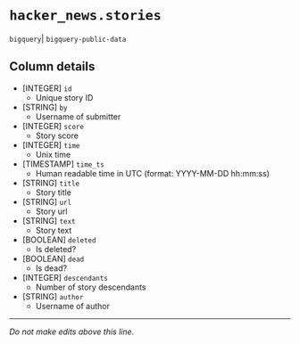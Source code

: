 # `hacker_news.stories`
`bigquery`| `bigquery-public-data`

## Column details
* [INTEGER]   `id`
  - Unique story ID
* [STRING]    `by`
  - Username of submitter
* [INTEGER]   `score`
  - Story score
* [INTEGER]   `time`
  - Unix time
* [TIMESTAMP] `time_ts`
  - Human readable time in UTC (format: YYYY-MM-DD hh:mm:ss)
* [STRING]    `title`
  - Story title
* [STRING]    `url`
  - Story url
* [STRING]    `text`
  - Story text
* [BOOLEAN]   `deleted`
  - Is deleted?
* [BOOLEAN]   `dead`
  - Is dead?
* [INTEGER]   `descendants`
  - Number of story descendants
* [STRING]    `author`
  - Username of author

-------------------------------------------------------------------------------
*Do not make edits above this line.*
